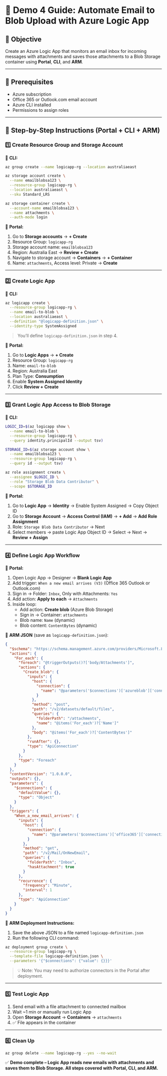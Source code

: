 # 🔁 Demo 4 Guide: Automate Email to Blob Upload with Azure Logic App

## 🎯 Objective
Create an Azure Logic App that monitors an email inbox for incoming messages with attachments and saves those attachments to a Blob Storage container using **Portal**, **CLI**, and **ARM**.

---

## 🧭 Prerequisites
- Azure subscription
- Office 365 or Outlook.com email account
- Azure CLI installed
- Permissions to assign roles

---

## 👣 Step-by-Step Instructions (Portal + CLI + ARM)

### 1️⃣ Create Resource Group and Storage Account

🔸 **CLI:**
```bash
az group create --name logicapp-rg --location australiaeast

az storage account create \
  --name emailblobsa123 \
  --resource-group logicapp-rg \
  --location australiaeast \
  --sku Standard_LRS

az storage container create \
  --account-name emailblobsa123 \
  --name attachments \
  --auth-mode login
```

🔸 **Portal:**
1. Go to **Storage accounts** → **+ Create**
2. Resource Group: `logicapp-rg`
3. Storage account name: `emailblobsa123`
4. Region: Australia East → **Review + Create**
5. Navigate to storage account → **Containers** → **+ Container**
6. Name: `attachments`, Access level: Private → **Create**

---

### 2️⃣ Create Logic App

🔸 **CLI:**
```bash
az logicapp create \
  --resource-group logicapp-rg \
  --name email-to-blob \
  --location australiaeast \
  --definition "@logicapp-definition.json" \
  --identity-type SystemAssigned
```

> You’ll define `logicapp-definition.json` in step 4.

🔸 **Portal:**
1. Go to **Logic Apps** → **+ Create**
2. Resource Group: `logicapp-rg`
3. Name: `email-to-blob`
4. Region: Australia East
5. Plan Type: **Consumption**
6. Enable **System Assigned Identity**
7. Click **Review + Create**

---

### 3️⃣ Grant Logic App Access to Blob Storage

🔸 **CLI:**
```bash
LOGIC_ID=$(az logicapp show \
  --name email-to-blob \
  --resource-group logicapp-rg \
  --query identity.principalId --output tsv)

STORAGE_ID=$(az storage account show \
  --name emailblobsa123 \
  --resource-group logicapp-rg \
  --query id --output tsv)

az role assignment create \
  --assignee $LOGIC_ID \
  --role "Storage Blob Data Contributor" \
  --scope $STORAGE_ID
```

🔸 **Portal:**
1. Go to **Logic App** → **Identity** → Enable System Assigned → Copy Object ID
2. Go to **Storage Account** → **Access Control (IAM)** → **+ Add** → **Add Role Assignment**
3. Role: `Storage Blob Data Contributor` → Next
4. Select members → paste Logic App Object ID → Select → Next → **Review + Assign**

---

### 4️⃣ Define Logic App Workflow

🔸 **Portal:**
1. Open Logic App → Designer → **Blank Logic App**
2. Add trigger: `When a new email arrives (V3)` (Office 365 Outlook or Outlook.com)
3. Sign in → Folder: `Inbox`, Only with Attachments: `Yes`
4. Add action: **Apply to each** → `Attachments`
5. Inside loop:
   - Add action: **Create blob** (Azure Blob Storage)
   - Sign in → Container: `attachments`
   - Blob name: `Name` (dynamic)
   - Blob content: `ContentBytes` (dynamic)

🔸 **ARM JSON** (save as `logicapp-definition.json`):
```json
{
  "$schema": "https://schema.management.azure.com/providers/Microsoft.Logic/schemas/2016-06-01/workflowdefinition.json#",
  "actions": {
    "For_each": {
      "foreach": "@triggerOutputs()?['body/Attachments']",
      "actions": {
        "Create_blob": {
          "inputs": {
            "host": {
              "connection": {
                "name": "@parameters('$connections')['azureblob']['connectionId']"
              }
            },
            "method": "post",
            "path": "/v2/datasets/default/files",
            "queries": {
              "folderPath": "/attachments",
              "name": "@items('For_each')?['Name']"
            },
            "body": "@items('For_each')?['ContentBytes']"
          },
          "runAfter": {},
          "type": "ApiConnection"
        }
      },
      "type": "Foreach"
    }
  },
  "contentVersion": "1.0.0.0",
  "outputs": {},
  "parameters": {
    "$connections": {
      "defaultValue": {},
      "type": "Object"
    }
  },
  "triggers": {
    "When_a_new_email_arrives": {
      "inputs": {
        "host": {
          "connection": {
            "name": "@parameters('$connections')['office365']['connectionId']"
          }
        },
        "method": "get",
        "path": "/v2/Mail/OnNewEmail",
        "queries": {
          "folderPath": "Inbox",
          "hasAttachment": true
        }
      },
      "recurrence": {
        "frequency": "Minute",
        "interval": 1
      },
      "type": "ApiConnection"
    }
  }
}
```

🔸 **ARM Deployment Instructions:**
1. Save the above JSON to a file named `logicapp-definition.json`
2. Run the following CLI command:
```bash
az deployment group create \
  --resource-group logicapp-rg \
  --template-file logicapp-definition.json \
  --parameters '{"$connections": {"value": {}}}'
```

> 💡 Note: You may need to authorize connectors in the Portal after deployment.

---

### 5️⃣ Test Logic App
1. Send email with a file attachment to connected mailbox
2. Wait ~1 min or manually run Logic App
3. Open **Storage Account** → **Containers** → `attachments`
4. ✅ File appears in the container

---

### 6️⃣ Clean Up
```bash
az group delete --name logicapp-rg --yes --no-wait
```

✅ **Demo complete – Logic App reads new emails with attachments and saves them to Blob Storage. All steps covered with Portal, CLI, and ARM.**

